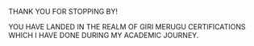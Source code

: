 THANK YOU FOR STOPPING BY!

YOU HAVE LANDED IN THE REALM OF GIRI MERUGU CERTIFICATIONS WHICH I HAVE DONE DURING MY ACADEMIC JOURNEY.
